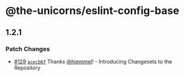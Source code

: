 # @the-unicorns/eslint-config-base

## 1.2.1

### Patch Changes

- [#129](https://github.com/the-unicorns/eslint-shareable-config/pull/129) [`acecb6f`](https://github.com/the-unicorns/eslint-shareable-config/commit/acecb6fa77ceda0b8300f912a0d0e60078ef6409) Thanks [@hjemmel](https://github.com/hjemmel)! - Introducing Changesets to the Repository

